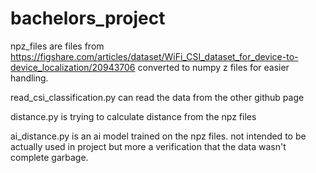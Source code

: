 # bachelors_project

npz_files are files from https://figshare.com/articles/dataset/WiFi_CSI_dataset_for_device-to-device_localization/20943706 converted to numpy z files for easier handling.

read_csi_classification.py can read the data from the other github page

distance.py is trying to calculate distance from the npz files

ai_distance.py is an ai model trained on the npz files. not intended to be actually used in project but more a verification that the data wasn't complete garbage.
